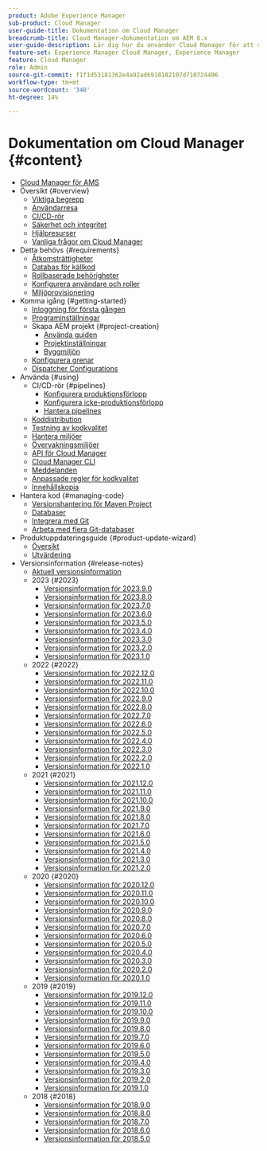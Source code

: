 ```yaml
---
product: Adobe Experience Manager
sub-product: Cloud Manager
user-guide-title: Dokumentation om Cloud Manager
breadcrumb-title: Cloud Manager-dokumentation om AEM 6.x
user-guide-description: Lär dig hur du använder Cloud Manager för att självhantera Adobe Experience Manager för AMS i molnet.
feature-set: Experience Manager Cloud Manager, Experience Manager
feature: Cloud Manager
role: Admin
source-git-commit: f1f1d53181362e4a92ad6918182107d710724496
workflow-type: tm+mt
source-wordcount: '348'
ht-degree: 14%

---
```



# Dokumentation om Cloud Manager {#content}

+ [Cloud Manager för AMS](/help/introduction.md)
+ Översikt {#overview}
   + [Viktiga begrepp](/help/overview/key-concepts.md)
   + [Användarresa](/help/overview/user-journey.md)
   + [CI/CD-rör](/help/overview/ci-cd-pipelines.md)
   + [Säkerhet och integritet](/help/overview/security-and-privacy.md)
   + [Hjälpresurser](/help/overview/help-resources.md)
   + [Vanliga frågor om Cloud Manager](/help/overview/faqs.md)
+ Detta behövs {#requirements}
   + [Åtkomsträttigheter](/help/requirements/access-rights.md)
   + [Databas för källkod](/help/requirements/source-code-repository.md)
   + [Rollbaserade behörigheter](/help/requirements/role-based-permissions.md)
   + [Konfigurera användare och roller](/help/requirements/users-and-roles.md)
   + [Miljöprovisionering](/help/requirements/environment-provisioning.md)
+ Komma igång {#getting-started}
   + [Inloggning för första gången](/help/getting-started/first-time-login.md)
   + [Programinställningar](/help/getting-started/program-setup.md)
   + Skapa AEM projekt {#project-creation}
      + [Använda guiden](/help/getting-started/using-the-wizard.md)
      + [Projektinställningar](/help/getting-started/project-setup.md)
      + [Byggmiljön](/help/getting-started/build-environment.md)
   + [Konfigurera grenar](/help/getting-started/configuring-branches.md)
   + [Dispatcher Configurations](/help/getting-started/dispatcher-configurations.md)
+ Använda {#using}
   + CI/CD-rör {#pipelines}
      + [Konfigurera produktionsförlopp](/help/using/production-pipelines.md)
      + [Konfigurera icke-produktionsförlopp](/help/using/non-production-pipelines.md)
      + [Hantera pipelines](/help/using/managing-pipelines.md)
   + [Koddistribution](/help/using/code-deployment.md)
   + [Testning av kodkvalitet](/help/using/code-quality-testing.md)
   + [Hantera miljöer](/help/using/managing-environments.md)
   + [Övervakningsmiljöer](/help/using/monitoring-environments.md)
   + [API för Cloud Manager](https://developer.adobe.com/experience-cloud/cloud-manager/reference/api/)
   + [Cloud Manager CLI](https://github.com/adobe/aio-cli-plugin-cloudmanager/blob/main/README.md)
   + [Meddelanden](/help/using/notifications.md)
   + [Anpassade regler för kodkvalitet](/help/using/custom-code-quality-rules.md)
   + [Innehållskopia](/help/using/content-copy.md)
+ Hantera kod {#managing-code}
   + [Versionshantering för Maven Project](/help/managing-code/maven-project-version.md)
   + [Databaser](/help/managing-code/repositories.md)
   + [Integrera med Git](/help/managing-code/git-integration.md)
   + [Arbeta med flera Git-databaser](/help/managing-code/multiple-git-repos.md)
+ Produktuppdateringsguide {#product-update-wizard}
   + [Översikt](/help/product-update-wizard/overview.md)
   + [Utvärdering](/help/product-update-wizard/evaluation.md)
+ Versionsinformation {#release-notes}
   + [Aktuell versionsinformation](/help/release-notes/current.md)
   + 2023 {#2023}
      + [Versionsinformation för 2023.9.0](/help/release-notes/2023/2023-9-0.md)
      + [Versionsinformation för 2023.8.0](/help/release-notes/2023/2023-8-0.md)
      + [Versionsinformation för 2023.7.0](/help/release-notes/2023/2023-7-0.md)
      + [Versionsinformation för 2023.6.0](/help/release-notes/2023/2023-6-0.md)
      + [Versionsinformation för 2023.5.0](/help/release-notes/2023/2023-5-0.md)
      + [Versionsinformation för 2023.4.0](/help/release-notes/2023/2023-4-0.md)
      + [Versionsinformation för 2023.3.0](/help/release-notes/2023/2023-3-0.md)
      + [Versionsinformation för 2023.2.0](/help/release-notes/2023/2023-2-0.md)
      + [Versionsinformation för 2023.1.0](/help/release-notes/2023/2023-1-0.md)
   + 2022 {#2022}
      + [Versionsinformation för 2022.12.0](/help/release-notes/2022/2022-12-0.md)
      + [Versionsinformation för 2022.11.0](/help/release-notes/2022/2022-11-0.md)
      + [Versionsinformation för 2022.10.0](/help/release-notes/2022/2022-10-0.md)
      + [Versionsinformation för 2022.9.0](/help/release-notes/2022/2022-9-0.md)
      + [Versionsinformation för 2022.8.0](/help/release-notes/2022/2022-8-0.md)
      + [Versionsinformation för 2022.7.0](/help/release-notes/2022/2022-7-0.md)
      + [Versionsinformation för 2022.6.0](/help/release-notes/2022/2022-6-0.md)
      + [Versionsinformation för 2022.5.0](/help/release-notes/2022/2022-5-0.md)
      + [Versionsinformation för 2022.4.0](/help/release-notes/2022/2022-4-0.md)
      + [Versionsinformation för 2022.3.0](/help/release-notes/2022/2022-3-0.md)
      + [Versionsinformation för 2022.2.0](/help/release-notes/2022/2022-2-0.md)
      + [Versionsinformation för 2022.1.0](/help/release-notes/2022/2022-1-0.md)
   + 2021 {#2021}
      + [Versionsinformation för 2021.12.0](/help/release-notes/2021/2021-12-0.md)
      + [Versionsinformation för 2021.11.0](/help/release-notes/2021/2021-11-0.md)
      + [Versionsinformation för 2021.10.0](/help/release-notes/2021/2021-10-0.md)
      + [Versionsinformation för 2021.9.0](/help/release-notes/2021/2021-9-0.md)
      + [Versionsinformation för 2021.8.0](/help/release-notes/2021/2021-8-0.md)
      + [Versionsinformation för 2021.7.0](/help/release-notes/2021/2021-7-0.md)
      + [Versionsinformation för 2021.6.0](/help/release-notes/2021/2021-6-0.md)
      + [Versionsinformation för 2021.5.0](/help/release-notes/2021/2021-5-0.md)
      + [Versionsinformation för 2021.4.0](/help/release-notes/2021/2021-4-0.md)
      + [Versionsinformation för 2021.3.0](/help/release-notes/2021/2021-3-0.md)
      + [Versionsinformation för 2021.2.0](/help/release-notes/2021/2021-2-0.md)
   + 2020 {#2020}
      + [Versionsinformation för 2020.12.0](/help/release-notes/2020/2020-12-0.md)
      + [Versionsinformation för 2020.11.0](/help/release-notes/2020/2020-11-0.md)
      + [Versionsinformation för 2020.10.0](/help/release-notes/2020/2020-10-0.md)
      + [Versionsinformation för 2020.9.0](/help/release-notes/2020/2020-9-0.md)
      + [Versionsinformation för 2020.8.0](/help/release-notes/2020/2020-8-0.md)
      + [Versionsinformation för 2020.7.0](/help/release-notes/2020/2020-7-0.md)
      + [Versionsinformation för 2020.6.0](/help/release-notes/2020/2020-6-0.md)
      + [Versionsinformation för 2020.5.0](/help/release-notes/2020/2020-5-0.md)
      + [Versionsinformation för 2020.4.0](/help/release-notes/2020/2020-4-0.md)
      + [Versionsinformation för 2020.3.0](/help/release-notes/2020/2020-3-0.md)
      + [Versionsinformation för 2020.2.0](/help/release-notes/2020/2020-2-0.md)
      + [Versionsinformation för 2020.1.0](/help/release-notes/2020/2020-1-0.md)
   + 2019 {#2019}
      + [Versionsinformation för 2019.12.0](/help/release-notes/2019/2019-12-0.md)
      + [Versionsinformation för 2019.11.0](/help/release-notes/2019/2019-11-0.md)
      + [Versionsinformation för 2019.10.0](/help/release-notes/2019/2019-10-0.md)
      + [Versionsinformation för 2019.9.0](/help/release-notes/2019/2019-9-0.md)
      + [Versionsinformation för 2019.8.0](/help/release-notes/2019/2019-8-0.md)
      + [Versionsinformation för 2019.7.0](/help/release-notes/2019/2019-7-0.md)
      + [Versionsinformation för 2019.6.0](/help/release-notes/2019/2019-6-0.md)
      + [Versionsinformation för 2019.5.0](/help/release-notes/2019/2019-5-0.md)
      + [Versionsinformation för 2019.4.0](/help/release-notes/2019/2019-4-0.md)
      + [Versionsinformation för 2019.3.0](/help/release-notes/2019/2019-3-0.md)
      + [Versionsinformation för 2019.2.0](/help/release-notes/2019/2019-2-0.md)
      + [Versionsinformation för 2019.1.0](/help/release-notes/2019/2019-1-0.md)
   + 2018 {#2018}
      + [Versionsinformation för 2018.9.0](/help/release-notes/2018/2018-9-0.md)
      + [Versionsinformation för 2018.8.0](/help/release-notes/2018/2018-8-0.md)
      + [Versionsinformation för 2018.7.0](/help/release-notes/2018/2018-7-0.md)
      + [Versionsinformation för 2018.6.0](/help/release-notes/2018/2018-6-0.md)
      + [Versionsinformation för 2018.5.0](/help/release-notes/2018/2018-5-0.md)
